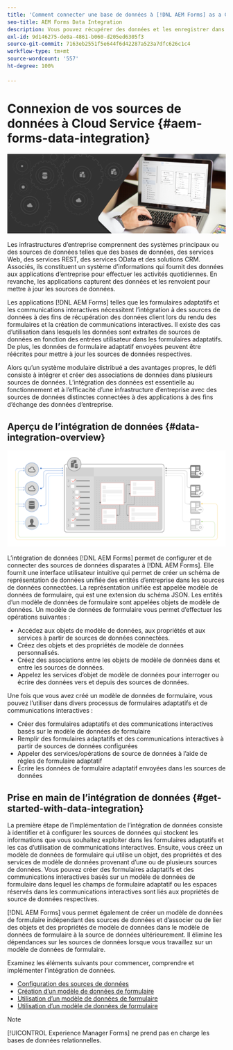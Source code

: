 ```yaml
---
title: 'Comment connecter une base de données à [!DNL AEM Forms] as a Cloud Service ? '
seo-title: AEM Forms Data Integration
description: Vous pouvez récupérer des données et les enregistrer dans les services web RESTful, les services web SOAP et les services OData depuis [!DNL AEM Forms] as a Cloud Service. Le service fournit un outil dédié pour récupérer, tester, valider et envoyer des données à divers types de sources de données.
exl-id: 9d146275-de0a-4861-b060-d205ed6305f3
source-git-commit: 7163eb2551f5e644f6d42287a523a7dfc626c1c4
workflow-type: tm+mt
source-wordcount: '557'
ht-degree: 100%

---
```


# Connexion de vos sources de données à Cloud Service {#aem-forms-data-integration}

![Intégration de données](do-not-localize/data-integeration.png)

Les infrastructures d’entreprise comprennent des systèmes principaux ou des sources de données telles que des bases de données, des services Web, des services REST, des services OData et des solutions CRM. Associés, ils constituent un système d’informations qui fournit des données aux applications d’entreprise pour effectuer les activités quotidiennes. En revanche, les applications capturent des données et les renvoient pour mettre à jour les sources de données.

Les applications [!DNL AEM Forms] telles que les formulaires adaptatifs et les communications interactives nécessitent l’intégration à des sources de données à des fins de récupération des données client lors du rendu des formulaires et la création de communications interactives. Il existe des cas d’utilisation dans lesquels les données sont extraites de sources de données en fonction des entrées utilisateur dans les formulaires adaptatifs. De plus, les données de formulaire adaptatif envoyées peuvent être réécrites pour mettre à jour les sources de données respectives.

Alors qu’un système modulaire distribué a des avantages propres, le défi consiste à intégrer et créer des associations de données dans plusieurs sources de données. L’intégration des données est essentielle au fonctionnement et à l’efficacité d’une infrastructure d’entreprise avec des sources de données distinctes connectées à des applications à des fins d’échange des données d’entreprise.

## Aperçu de l’intégration de données {#data-integration-overview}

![aem-forms-data-integeration](assets/aem-forms-data-integeration.png)

L’intégration de données [!DNL AEM Forms] permet de configurer et de connecter des sources de données disparates à [!DNL AEM Forms]. Elle fournit une interface utilisateur intuitive qui permet de créer un schéma de représentation de données unifiée des entités d’entreprise dans les sources de données connectées. La représentation unifiée est appelée modèle de données de formulaire, qui est une extension du schéma JSON. Les entités d’un modèle de données de formulaire sont appelées objets de modèle de données. Un modèle de données de formulaire vous permet d’effectuer les opérations suivantes :

* Accédez aux objets de modèle de données, aux propriétés et aux services à partir de sources de données connectées.
* Créez des objets et des propriétés de modèle de données personnalisés.
* Créez des associations entre les objets de modèle de données dans et entre les sources de données.
* Appelez les services d’objet de modèle de données pour interroger ou écrire des données vers et depuis des sources de données.

Une fois que vous avez créé un modèle de données de formulaire, vous pouvez l’utiliser dans divers processus de formulaires adaptatifs et de communications interactives :

* Créer des formulaires adaptatifs et des communications interactives basés sur le modèle de données de formulaire
* Remplir des formulaires adaptatifs et des communications interactives à partir de sources de données configurées
* Appeler des services/opérations de source de données à l’aide de règles de formulaire adaptatif
* Écrire les données de formulaire adaptatif envoyées dans les sources de données

## Prise en main de l’intégration de données {#get-started-with-data-integration}

La première étape de l’implémentation de l’intégration de données consiste à identifier et à configurer les sources de données qui stockent les informations que vous souhaitez exploiter dans les formulaires adaptatifs et les cas d’utilisation de communications interactives. Ensuite, vous créez un modèle de données de formulaire qui utilise un objet, des propriétés et des services de modèle de données provenant d’une ou de plusieurs sources de données. Vous pouvez créer des formulaires adaptatifs et des communications interactives basés sur un modèle de données de formulaire dans lequel les champs de formulaire adaptatif ou les espaces réservés dans les communications interactives sont liés aux propriétés de source de données respectives.

[!DNL AEM Forms] vous permet également de créer un modèle de données de formulaire indépendant des sources de données et d’associer ou de lier des objets et des propriétés de modèle de données dans le modèle de données de formulaire à la source de données ultérieurement. Il élimine les dépendances sur les sources de données lorsque vous travaillez sur un modèle de données de formulaire.

Examinez les éléments suivants pour commencer, comprendre et implémenter l’intégration de données.

* [Configuration des sources de données](configure-data-sources.md)
* [Création d’un modèle de données de formulaire](create-form-data-models.md)
* [Utilisation d’un modèle de données de formulaire](work-with-form-data-model.md)
* [Utilisation d’un modèle de données de formulaire](using-form-data-model.md)

>[!NOTE]
>
>[!UICONTROL Experience Manager Forms] ne prend pas en charge les bases de données relationnelles.
